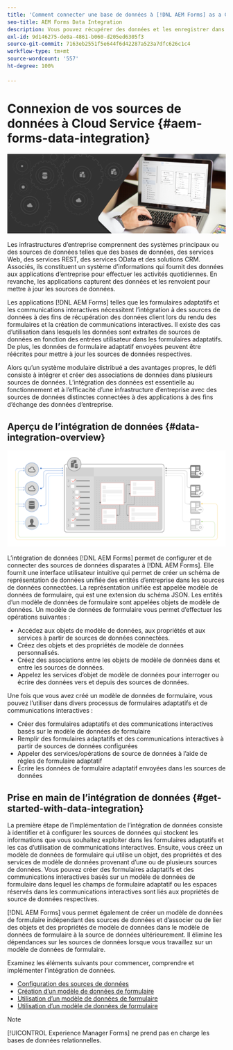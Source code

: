 ```yaml
---
title: 'Comment connecter une base de données à [!DNL AEM Forms] as a Cloud Service ? '
seo-title: AEM Forms Data Integration
description: Vous pouvez récupérer des données et les enregistrer dans les services web RESTful, les services web SOAP et les services OData depuis [!DNL AEM Forms] as a Cloud Service. Le service fournit un outil dédié pour récupérer, tester, valider et envoyer des données à divers types de sources de données.
exl-id: 9d146275-de0a-4861-b060-d205ed6305f3
source-git-commit: 7163eb2551f5e644f6d42287a523a7dfc626c1c4
workflow-type: tm+mt
source-wordcount: '557'
ht-degree: 100%

---
```


# Connexion de vos sources de données à Cloud Service {#aem-forms-data-integration}

![Intégration de données](do-not-localize/data-integeration.png)

Les infrastructures d’entreprise comprennent des systèmes principaux ou des sources de données telles que des bases de données, des services Web, des services REST, des services OData et des solutions CRM. Associés, ils constituent un système d’informations qui fournit des données aux applications d’entreprise pour effectuer les activités quotidiennes. En revanche, les applications capturent des données et les renvoient pour mettre à jour les sources de données.

Les applications [!DNL AEM Forms] telles que les formulaires adaptatifs et les communications interactives nécessitent l’intégration à des sources de données à des fins de récupération des données client lors du rendu des formulaires et la création de communications interactives. Il existe des cas d’utilisation dans lesquels les données sont extraites de sources de données en fonction des entrées utilisateur dans les formulaires adaptatifs. De plus, les données de formulaire adaptatif envoyées peuvent être réécrites pour mettre à jour les sources de données respectives.

Alors qu’un système modulaire distribué a des avantages propres, le défi consiste à intégrer et créer des associations de données dans plusieurs sources de données. L’intégration des données est essentielle au fonctionnement et à l’efficacité d’une infrastructure d’entreprise avec des sources de données distinctes connectées à des applications à des fins d’échange des données d’entreprise.

## Aperçu de l’intégration de données {#data-integration-overview}

![aem-forms-data-integeration](assets/aem-forms-data-integeration.png)

L’intégration de données [!DNL AEM Forms] permet de configurer et de connecter des sources de données disparates à [!DNL AEM Forms]. Elle fournit une interface utilisateur intuitive qui permet de créer un schéma de représentation de données unifiée des entités d’entreprise dans les sources de données connectées. La représentation unifiée est appelée modèle de données de formulaire, qui est une extension du schéma JSON. Les entités d’un modèle de données de formulaire sont appelées objets de modèle de données. Un modèle de données de formulaire vous permet d’effectuer les opérations suivantes :

* Accédez aux objets de modèle de données, aux propriétés et aux services à partir de sources de données connectées.
* Créez des objets et des propriétés de modèle de données personnalisés.
* Créez des associations entre les objets de modèle de données dans et entre les sources de données.
* Appelez les services d’objet de modèle de données pour interroger ou écrire des données vers et depuis des sources de données.

Une fois que vous avez créé un modèle de données de formulaire, vous pouvez l’utiliser dans divers processus de formulaires adaptatifs et de communications interactives :

* Créer des formulaires adaptatifs et des communications interactives basés sur le modèle de données de formulaire
* Remplir des formulaires adaptatifs et des communications interactives à partir de sources de données configurées
* Appeler des services/opérations de source de données à l’aide de règles de formulaire adaptatif
* Écrire les données de formulaire adaptatif envoyées dans les sources de données

## Prise en main de l’intégration de données {#get-started-with-data-integration}

La première étape de l’implémentation de l’intégration de données consiste à identifier et à configurer les sources de données qui stockent les informations que vous souhaitez exploiter dans les formulaires adaptatifs et les cas d’utilisation de communications interactives. Ensuite, vous créez un modèle de données de formulaire qui utilise un objet, des propriétés et des services de modèle de données provenant d’une ou de plusieurs sources de données. Vous pouvez créer des formulaires adaptatifs et des communications interactives basés sur un modèle de données de formulaire dans lequel les champs de formulaire adaptatif ou les espaces réservés dans les communications interactives sont liés aux propriétés de source de données respectives.

[!DNL AEM Forms] vous permet également de créer un modèle de données de formulaire indépendant des sources de données et d’associer ou de lier des objets et des propriétés de modèle de données dans le modèle de données de formulaire à la source de données ultérieurement. Il élimine les dépendances sur les sources de données lorsque vous travaillez sur un modèle de données de formulaire.

Examinez les éléments suivants pour commencer, comprendre et implémenter l’intégration de données.

* [Configuration des sources de données](configure-data-sources.md)
* [Création d’un modèle de données de formulaire](create-form-data-models.md)
* [Utilisation d’un modèle de données de formulaire](work-with-form-data-model.md)
* [Utilisation d’un modèle de données de formulaire](using-form-data-model.md)

>[!NOTE]
>
>[!UICONTROL Experience Manager Forms] ne prend pas en charge les bases de données relationnelles.
